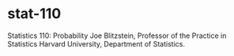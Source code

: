 # stat-110
Statistics 110: Probability Joe Blitzstein, Professor of the Practice in Statistics Harvard University, Department of Statistics.
